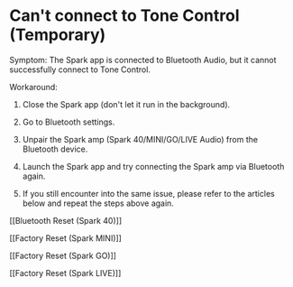 # Can't connect to Tone Control (Temporary)

Symptom: The Spark app is connected to Bluetooth Audio, but it cannot successfully connect to Tone Control.

Workaround:

1. Close the Spark app (don't let it run in the background).
   
2. Go to Bluetooth settings.
   
3. Unpair the Spark amp (Spark 40/MINI/GO/LIVE Audio) from the Bluetooth device.

4. Launch the Spark app and try connecting the Spark amp via Bluetooth again. 
   
5. If you still encounter into the same issue, please refer to the articles below and repeat the steps above again. 


  [[Bluetooth Reset (Spark 40)]]
  
  [[Factory Reset (Spark MINI)]]
  
  [[Factory Reset (Spark GO)]]
  
  [[Factory Reset (Spark LIVE)]]